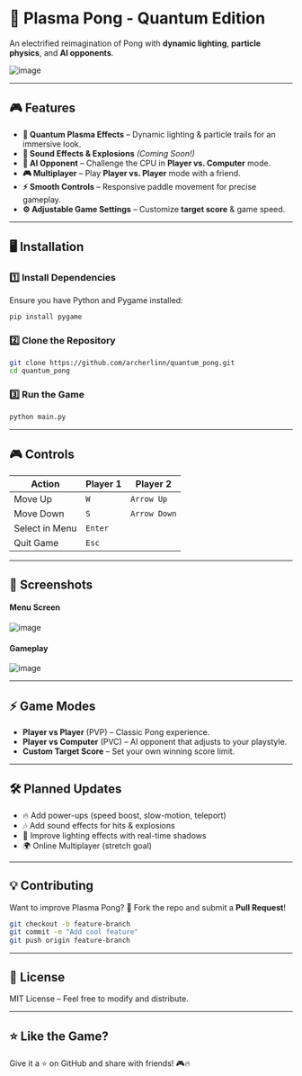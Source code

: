 # 🚀 Plasma Pong - Quantum Edition  
An electrified reimagination of Pong with **dynamic lighting**, **particle physics**, and **AI opponents**.  

![image](https://github.com/user-attachments/assets/5861fe79-1f96-46e4-b3b3-798373b5b651)

---

## 🎮 Features  
- **🌟 Quantum Plasma Effects** – Dynamic lighting & particle trails for an immersive look.  
- **🎵 Sound Effects & Explosions** *(Coming Soon!)*  
- **🤖 AI Opponent** – Challenge the CPU in **Player vs. Computer** mode.  
- **🎮 Multiplayer** – Play **Player vs. Player** mode with a friend.  
- **⚡ Smooth Controls** – Responsive paddle movement for precise gameplay.  
- **⚙️ Adjustable Game Settings** – Customize **target score** & game speed.  

---

## 🖥️ Installation  
### 1️⃣ Install Dependencies  
Ensure you have Python and Pygame installed:  
```sh
pip install pygame
```

### 2️⃣ Clone the Repository  
```sh
git clone https://github.com/archerlinn/quantum_pong.git
cd quantum_pong
```

### 3️⃣ Run the Game  
```sh
python main.py
```

---

## 🎮 Controls  
| Action | Player 1 | Player 2 |
|--------|---------|---------|
| Move Up | `W` | `Arrow Up` |
| Move Down | `S` | `Arrow Down` |
| Select in Menu | `Enter` | |
| Quit Game | `Esc` | |

---

## 📸 Screenshots  

#### **Menu Screen**  
![image](https://github.com/user-attachments/assets/0edaf4e2-f3e0-472e-b056-e20d2219aa13)

#### **Gameplay**  
![image](https://github.com/user-attachments/assets/820f0a61-01e4-45c0-9c07-6c725be4a4e4)

---

## ⚡ Game Modes  
- **Player vs Player** (PVP) – Classic Pong experience.  
- **Player vs Computer** (PVC) – AI opponent that adjusts to your playstyle.  
- **Custom Target Score** – Set your own winning score limit.  

---

## 🛠 Planned Updates  
- 🔥 Add power-ups (speed boost, slow-motion, teleport)  
- 🎶 Add sound effects for hits & explosions  
- 🎨 Improve lighting effects with real-time shadows  
- 🌍 Online Multiplayer (stretch goal)  

---

## 💡 Contributing  
Want to improve Plasma Pong? 🚀 Fork the repo and submit a **Pull Request**!  
```sh
git checkout -b feature-branch
git commit -m "Add cool feature"
git push origin feature-branch
```

---

## 📜 License  
MIT License – Feel free to modify and distribute.  

---

## ⭐ Like the Game?  
Give it a ⭐ on GitHub and share with friends! 🎮🔥  

